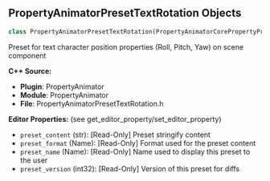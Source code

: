 ## PropertyAnimatorPresetTextRotation Objects

```python
class PropertyAnimatorPresetTextRotation(PropertyAnimatorCorePropertyPreset)
```

Preset for text character position properties (Roll, Pitch, Yaw) on scene component

**C++ Source:**

- **Plugin**: PropertyAnimator
- **Module**: PropertyAnimator
- **File**: PropertyAnimatorPresetTextRotation.h

**Editor Properties:** (see get_editor_property/set_editor_property)

- ``preset_content`` (str):  [Read-Only] Preset stringify content
- ``preset_format`` (Name):  [Read-Only] Format used for the preset content
- ``preset_name`` (Name):  [Read-Only] Name used to display this preset to the user
- ``preset_version`` (int32):  [Read-Only] Version of this preset for diffs

<a id="unreal.PropertyAnimatorPresetTextScale"></a>